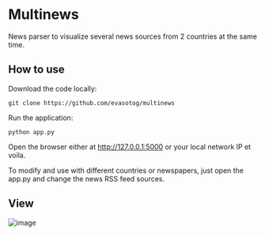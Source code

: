 # Multinews
News parser to visualize several news sources from 2 countries at the same time.

## How to use
Download the code locally:
```
git clone https://github.com/evasotog/multinews
```
Run the application:
```
python app.py
```
Open the browser either at http://127.0.0.1:5000 or your local network IP et voila.

To modify and use with different countries or newspapers, just open the app.py and change the news RSS feed sources.

## View
![image](https://github.com/user-attachments/assets/046768ca-8d06-4d86-9930-1dd17e17416c)
